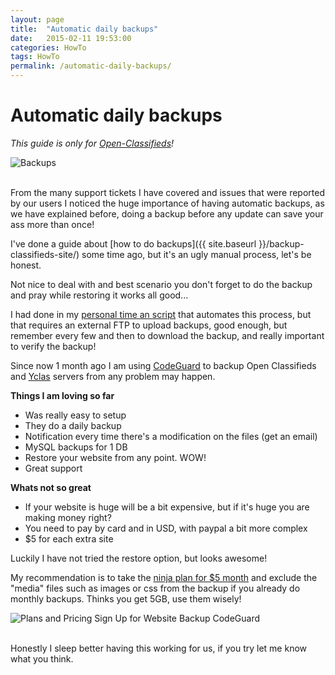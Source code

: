 ```yaml
---
layout: page
title:  "Automatic daily backups"
date:   2015-02-11 19:53:00
categories: HowTo
tags: HowTo
permalink: /automatic-daily-backups/
---
```

# Automatic daily backups

_This guide is only for [Open-Classifieds](http://open-classifieds.com/)!_

![Backups](http://open-classifieds.com/wp-content/uploads/2015/02/800x524xlarge_ss_3-b5f35a82-e1423684533150.jpg.pagespeed.ic.LRNk8IVspN.jpg) 

<br>
From the many support tickets I have covered and issues that were reported by our users I noticed the huge importance of having automatic backups, as we have explained before, doing a backup before any update can save your ass more than once! 

I've done a guide about [how to do backups]({{ site.baseurl }}/backup-classifieds-site/) some time ago, but it's an ugly manual process, let's be honest. 

Not nice to deal with and best scenario you don't forget to do the backup and pray while restoring it works all good... 

I had done in my [personal time an script](http://garridodiaz.com/ftp-backup-for-mysql-and-files/) that automates this process, but that requires an external FTP to upload backups, good enough, but remember every few and then to download the backup, and really important to verify the backup! 

Since now 1 month ago I am using [CodeGuard](http://mbsy.co/CodeGuard/17761100) to backup Open Classifieds and [Yclas](https://yclas.com) servers from any problem may happen.

**Things I am loving so far**

  * Was really easy to setup
  * They do a daily backup
  * Notification every time there's a modification on the files (get an email)
  * MySQL backups for 1 DB
  * Restore your website from any point. WOW!
  * Great support

**Whats not so great**

  * If your website is huge will be a bit expensive, but if it's huge you are making money right?
  * You need to pay by card and in USD, with paypal a bit more complex
  * $5 for each extra site

  Luckily I have not tried the restore option, but looks awesome! 

  My recommendation is to take the [ninja plan for $5 month](http://mbsy.co/CodeGuard/17761100) and exclude the "media" files such as images or css from the backup if you already do monthly backups. Thinks you get 5GB, use them wisely! 

  ![Plans and Pricing Sign Up for Website Backup CodeGuard](http://open-classifieds.com/wp-content/uploads/2015/02/Plans-and-Pricing-Sign-Up-for-Website-Backup-CodeGuard.png)

  <br>
  Honestly I sleep better having this working for us, if you try let me know what you think.

  
<!--title: Automatic daily backups
link: http://open-classifieds.com/2015/02/11/automatic-daily-backups/
author: admin
description: 
post_id: 23625
created: 2015/02/11 20:53:00
created_gmt: 2015/02/11 19:53:00
comment_status: open
post_name: automatic-daily-backups
status: publish
post_type: post-->

